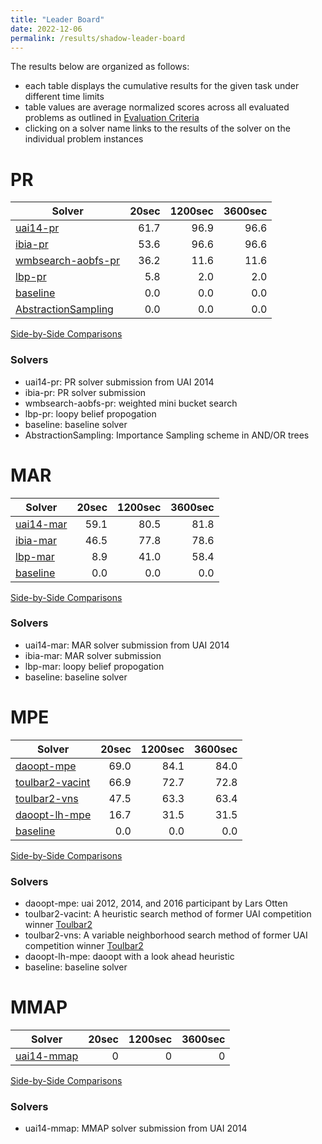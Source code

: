 ```yaml
---
title: "Leader Board"
date: 2022-12-06
permalink: /results/shadow-leader-board
---
```




The results below are organized as follows:
- each table displays the cumulative results for the given task under different time limits
- table values are average normalized scores across all evaluated problems as outlined in [Evaluation Criteria](https://uaicompetition.github.io/uci-2022/results/evaluation-criteria/)
- clicking on a solver name links to the results of the solver on the individual problem instances 


# PR

|                               Solver                               | 20sec | 1200sec | 3600sec |
| ------------------------------------------------------------------ | ----: | ------: | ------: |
| [uai14-pr](solver-scores/uai14-pr-scores.md)                       |  61.7 |    96.9 |    96.6 |
| [ibia-pr](solver-scores/ibia-pr-scores.md)                         |  53.6 |    96.6 |    96.6 |
| [wmbsearch-aobfs-pr](solver-scores/wmbsearch-aobfs-pr-scores.md)   |  36.2 |    11.6 |    11.6 |
| [lbp-pr](solver-scores/lbp-pr-scores.md)                           |   5.8 |     2.0 |     2.0 |
| [baseline](solver-scores/baseline-scores.md)                       |   0.0 |     0.0 |     0.0 |
| [AbstractionSampling](solver-scores/AbstractionSampling-scores.md) |   0.0 |     0.0 |     0.0 |

[Side-by-Side Comparisons](solver-scores/PR-scores-comparison.md)

### Solvers

- uai14-pr: PR solver submission from UAI 2014
- ibia-pr: PR solver submission
- wmbsearch-aobfs-pr: weighted mini bucket search
- lbp-pr: loopy belief propogation
- baseline: baseline solver
- AbstractionSampling: Importance Sampling scheme in AND/OR trees

# MAR

|                     Solver                     | 20sec | 1200sec | 3600sec |
| ---------------------------------------------- | ----: | ------: | ------: |
| [uai14-mar](solver-scores/uai14-mar-scores.md) |  59.1 |    80.5 |    81.8 |
| [ibia-mar](solver-scores/ibia-mar-scores.md)   |  46.5 |    77.8 |    78.6 |
| [lbp-mar](solver-scores/lbp-mar-scores.md)     |   8.9 |    41.0 |    58.4 |
| [baseline](solver-scores/baseline-scores.md)   |   0.0 |     0.0 |     0.0 |

[Side-by-Side Comparisons](solver-scores/MAR-scores-comparison.md)

### Solvers

- uai14-mar: MAR solver submission from UAI 2014
- ibia-mar: MAR solver submission
- lbp-mar: loopy belief propogation
- baseline: baseline solver

# MPE

|                           Solver                           | 20sec | 1200sec | 3600sec |
| ---------------------------------------------------------- | ----: | ------: | ------: |
| [daoopt-mpe](solver-scores/daoopt-mpe-scores.md)           |  69.0 |    84.1 |    84.0 |
| [toulbar2-vacint](solver-scores/toulbar2-vacint-scores.md) |  66.9 |    72.7 |    72.8 |
| [toulbar2-vns](solver-scores/toulbar2-vns-scores.md)       |  47.5 |    63.3 |    63.4 |
| [daoopt-lh-mpe](solver-scores/daoopt-lh-mpe-scores.md)     |  16.7 |    31.5 |    31.5 |
| [baseline](solver-scores/baseline-scores.md)               |   0.0 |     0.0 |     0.0 |

[Side-by-Side Comparisons](solver-scores/MPE-scores-comparison.md)

### Solvers

- daoopt-mpe: uai 2012, 2014, and 2016 participant by Lars Otten
- toulbar2-vacint: A heuristic search method of former UAI competition winner [Toulbar2](https://github.com/toulbar2/toulbar2)
- toulbar2-vns: A variable neighborhood search method of former UAI competition winner [Toulbar2](https://github.com/toulbar2/toulbar2)
- daoopt-lh-mpe: daoopt with a look ahead heuristic
- baseline: baseline solver

# MMAP

|                      Solver                      | 20sec | 1200sec | 3600sec |
| ------------------------------------------------ | ----: | ------: | ------: |
| [uai14-mmap](solver-scores/uai14-mmap-scores.md) |     0 |       0 |       0 |

[Side-by-Side Comparisons](solver-scores/MMAP-scores-comparison.md)

### Solvers

- uai14-mmap: MMAP solver submission from UAI 2014


